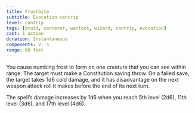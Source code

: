 ```yaml
---
title: Frostbite
subtitle: Evocation cantrip
level: cantrip
tags: [druid, sorcerer, warlock, wizard, cantrip, evocation]
cast: 1 action
duration: Instantaneous
components: V, S
range: 60 feet
---
```

You cause numbing frost to form on one creature that you can see within range. The target must make a Constitution saving throw. On a failed save, the target takes 1d6 cold damage, and it has disadvantage on the next weapon attack roll it makes before the end of its next turn.

The spell’s damage increases by 1d6 when you reach 5th level (2d6), 11th level (3d6), and 17th level (4d6).